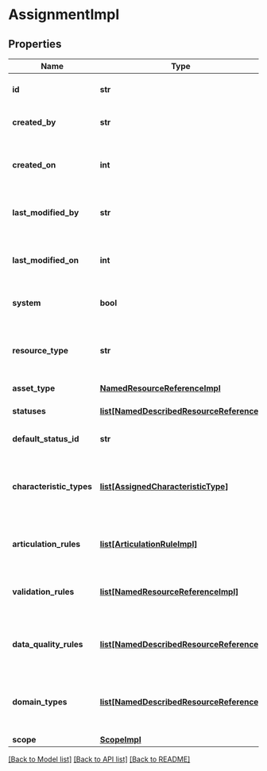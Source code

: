 # AssignmentImpl

## Properties
Name | Type | Description | Notes
------------ | ------------- | ------------- | -------------
**id** | **str** | The id of the represented object (entity). | 
**created_by** | **str** | The id of the user that created this resource. | [optional] 
**created_on** | **int** | The timestamp (in UTC time standard) of the creation of this resource. | [optional] 
**last_modified_by** | **str** | The id of the user who modified this resource the last time. | [optional] 
**last_modified_on** | **int** | The timestamp (in UTC time standard) of the last modification of this resource. | [optional] 
**system** | **bool** | Whether this is a system resource or not. | [optional] 
**resource_type** | **str** | The type of this resource, i.e. [Community, Asset, Domain, Attribute, Relation, WorkflowInstance]. | 
**asset_type** | [**NamedResourceReferenceImpl**](NamedResourceReferenceImpl.md) |  | [optional] 
**statuses** | [**list[NamedDescribedResourceReference]**](NamedDescribedResourceReference.md) | The list of references to the statuses. | [optional] 
**default_status_id** | **str** | The ID of the default status. | [optional] 
**characteristic_types** | [**list[AssignedCharacteristicType]**](AssignedCharacteristicType.md) | The list of assigned characteristic types (attribute types, relation types and complex relation types). | [optional] 
**articulation_rules** | [**list[ArticulationRuleImpl]**](ArticulationRuleImpl.md) | The list of articulation rules applying with the assignment. | [optional] 
**validation_rules** | [**list[NamedResourceReferenceImpl]**](NamedResourceReferenceImpl.md) | The list of references to validation rules applying with the assignment. | [optional] 
**data_quality_rules** | [**list[NamedDescribedResourceReference]**](NamedDescribedResourceReference.md) | The list of references to data quality rules applying with the assignment. | [optional] 
**domain_types** | [**list[NamedDescribedResourceReference]**](NamedDescribedResourceReference.md) | The list of references to domain types which the assignment refers to. | [optional] 
**scope** | [**ScopeImpl**](ScopeImpl.md) |  | [optional] 

[[Back to Model list]](../README.md#documentation-for-models) [[Back to API list]](../README.md#documentation-for-api-endpoints) [[Back to README]](../README.md)


